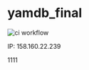 # yamdb_final

![ci workflow](https://github.com/pencool/yamdb_final/actions/workflows/yamdb_workflow.yml/badge.svg)

IP: 158.160.22.239


1111